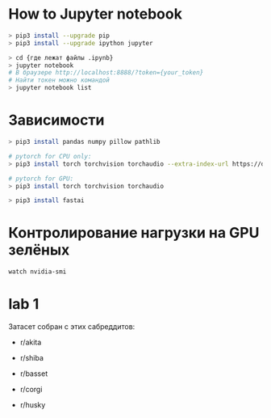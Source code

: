 # How to Jupyter notebook

``` bash
> pip3 install --upgrade pip
> pip3 install --upgrade ipython jupyter

> cd {где лежат файлы .ipynb}
> jupyter notebook
# В браузере http://localhost:8888/?token={your_token}
# Найти токен можно командой
> jupyter notebook list
```

# Зависимости

``` bash
> pip3 install pandas numpy pillow pathlib

# pytorch for CPU only:
> pip3 install torch torchvision torchaudio --extra-index-url https://download.pytorch.org/whl/cpu

# pytorch for GPU:
> pip3 install torch torchvision torchaudio

> pip3 install fastai
```

# Контролирование нагрузки на GPU зелёных

``` bash
watch nvidia-smi
```

# lab 1

Затасет собран с этих сабреддитов:

- r/akita

- r/shiba

- r/basset

- r/corgi

- r/husky